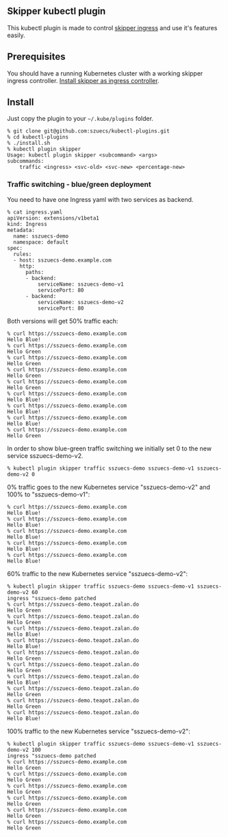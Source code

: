 ## Skipper kubectl plugin

This kubectl plugin is made to control
[skipper ingress](https://zalando.github.io/skipper/kubernetes/ingress-usage)
and use it's features easily.

## Prerequisites

You should have a running Kubernetes cluster with a working skipper
ingress controller.
[Install skipper as ingress controller](https://zalando.github.io/skipper/kubernetes/ingress-controller).

## Install

Just copy the plugin to your `~/.kube/plugins` folder.

    % git clone git@github.com:szuecs/kubectl-plugins.git
    % cd kubectl-plugins
    % ./install.sh
    % kubectl plugin skipper
    Usage: kubectl plugin skipper <subcommand> <args>
    subcommands:
        traffic <ingress> <svc-old> <svc-new> <percentage-new>

### Traffic switching - blue/green deployment

You need to have one Ingress yaml with two services as backend.

    % cat ingress.yaml
    apiVersion: extensions/v1beta1
    kind: Ingress
    metadata:
      name: sszuecs-demo
      namespace: default
    spec:
      rules:
      - host: sszuecs-demo.example.com
        http:
          paths:
          - backend:
              serviceName: sszuecs-demo-v1
              servicePort: 80
          - backend:
              serviceName: sszuecs-demo-v2
              servicePort: 80

 Both versions will get 50% traffic each:

    % curl https://sszuecs-demo.example.com
    Hello Blue!
    % curl https://sszuecs-demo.example.com
    Hello Green
    % curl https://sszuecs-demo.example.com
    Hello Green
    % curl https://sszuecs-demo.example.com
    Hello Green
    % curl https://sszuecs-demo.example.com
    Hello Green
    % curl https://sszuecs-demo.example.com
    Hello Blue!
    % curl https://sszuecs-demo.example.com
    Hello Blue!
    % curl https://sszuecs-demo.example.com
    Hello Blue!
    % curl https://sszuecs-demo.example.com
    Hello Green

In order to show blue-green traffic switching we initially set 0 to the new service sszuecs-demo-v2.

    % kubectl plugin skipper traffic sszuecs-demo sszuecs-demo-v1 sszuecs-demo-v2 0

0% traffic goes to the new Kubernetes service "sszuecs-demo-v2" and 100% to "sszuecs-demo-v1":

    % curl https://sszuecs-demo.example.com
    Hello Blue!
    % curl https://sszuecs-demo.example.com
    Hello Blue!
    % curl https://sszuecs-demo.example.com
    Hello Blue!
    % curl https://sszuecs-demo.example.com
    Hello Blue!
    % curl https://sszuecs-demo.example.com
    Hello Blue!

60% traffic to the new Kubernetes service "sszuecs-demo-v2":

    % kubectl plugin skipper traffic sszuecs-demo sszuecs-demo-v1 sszuecs-demo-v2 60
    ingress "sszuecs-demo patched
    % curl https://sszuecs-demo.teapot.zalan.do
    Hello Green
    % curl https://sszuecs-demo.teapot.zalan.do
    Hello Green
    % curl https://sszuecs-demo.teapot.zalan.do
    Hello Blue!
    % curl https://sszuecs-demo.teapot.zalan.do
    Hello Blue!
    % curl https://sszuecs-demo.teapot.zalan.do
    Hello Green
    % curl https://sszuecs-demo.teapot.zalan.do
    Hello Green
    % curl https://sszuecs-demo.teapot.zalan.do
    Hello Blue!
    % curl https://sszuecs-demo.teapot.zalan.do
    Hello Green
    % curl https://sszuecs-demo.teapot.zalan.do
    Hello Green
    % curl https://sszuecs-demo.teapot.zalan.do
    Hello Blue!

100% traffic to the new Kubernetes service "sszuecs-demo-v2":

    % kubectl plugin skipper traffic sszuecs-demo sszuecs-demo-v1 sszuecs-demo-v2 100
    ingress "sszuecs-demo patched
    % curl https://sszuecs-demo.example.com
    Hello Green
    % curl https://sszuecs-demo.example.com
    Hello Green
    % curl https://sszuecs-demo.example.com
    Hello Green
    % curl https://sszuecs-demo.example.com
    Hello Green
    % curl https://sszuecs-demo.example.com
    Hello Green
    % curl https://sszuecs-demo.example.com
    Hello Green

